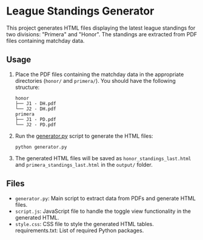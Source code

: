 # League Standings Generator

This project generates HTML files displaying the latest league standings for two divisions: "Primera" and "Honor". The standings are extracted from PDF files containing matchday data.

## Usage

1. Place the PDF files containing the matchday data in the appropriate directories (`honor/` and `primera/`). You should have the following structure:

    ```
    honor
    ├── J1 - DH.pdf
    └── J2 - DH.pdf
    primera
    ├── J1 - PD.pdf
    └── J2 - PD.pdf
    ```


2. Run the [generator.py](http://_vscodecontentref_/#%7B%22uri%22%3A%7B%22%24mid%22%3A1%2C%22fsPath%22%3A%22%2FUsers%2Fapr%2Fprivate%2Fstandings%2Fgenerator.py%22%2C%22path%22%3A%22%2FUsers%2Fapr%2Fprivate%2Fstandings%2Fgenerator.py%22%2C%22scheme%22%3A%22file%22%7D%7D) script to generate the HTML files:

    ```
    python generator.py
    ```

3. The generated HTML files will be saved as `honor_standings_last.html` and `primera_standings_last.html` in the `output/` folder.


## Files

 * `generator.py`: Main script to extract data from PDFs and generate HTML files.
 * `script.js`: JavaScript file to handle the toggle view functionality in the generated HTML.
 * `style.css`: CSS file to style the generated HTML tables.
requirements.txt: List of required Python packages.
